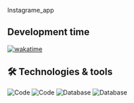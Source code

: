 Instagrame_app

## Development time

[![wakatime](https://wakatime.com/badge/user/a73805a9-85c7-4e75-93ec-d7f870f6c779/project/e99f0b59-01dd-438d-b2f3-572f93bdc099.svg)](https://wakatime.com/badge/user/a73805a9-85c7-4e75-93ec-d7f870f6c779/project/e99f0b59-01dd-438d-b2f3-572f93bdc099)

## 🛠 Technologies & tools

![Code](https://img.shields.io/badge/Code-React_Native-informational?style=flat&logo=Code&logoColor=white&color=2bbc8a)
![Code](https://img.shields.io/badge/Code-Javascript-informational?style=flat&logo=Code&logoColor=white&color=2bbc8a)
![Database](https://img.shields.io/badge/Api-FeathersJs-informational?style=flat&logo=Databases&logoColor=white&color=2bbc8a)
![Database](https://img.shields.io/badge/Database-MySQL-informational?style=flat&logo=Databases&logoColor=white&color=2bbc8a)